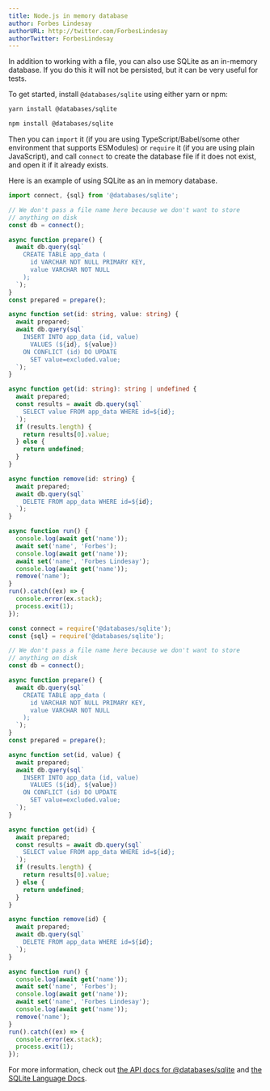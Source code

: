 ```yaml
---
title: Node.js in memory database
author: Forbes Lindesay
authorURL: http://twitter.com/ForbesLindesay
authorTwitter: ForbesLindesay
---
```


In addition to working with a file, you can also use SQLite as an in-memory database. If you do this it will not be persisted, but it can be very useful for tests.

To get started, install `@databases/sqlite` using either yarn or npm:

```sh
yarn install @databases/sqlite
```

```sh
npm install @databases/sqlite
```

Then you can `import` it (if you are using TypeScript/Babel/some other environment that supports ESModules) or `require` it (if you are using plain JavaScript), and call `connect` to create the database file if it does not exist, and open it if it already exists.

Here is an example of using SQLite as an in memory database.

```typescript
import connect, {sql} from '@databases/sqlite';

// We don't pass a file name here because we don't want to store
// anything on disk
const db = connect();

async function prepare() {
  await db.query(sql`
    CREATE TABLE app_data (
      id VARCHAR NOT NULL PRIMARY KEY,
      value VARCHAR NOT NULL
    );
  `);
}
const prepared = prepare();

async function set(id: string, value: string) {
  await prepared;
  await db.query(sql`
    INSERT INTO app_data (id, value)
      VALUES (${id}, ${value})
    ON CONFLICT (id) DO UPDATE
      SET value=excluded.value;
  `);
}

async function get(id: string): string | undefined {
  await prepared;
  const results = await db.query(sql`
    SELECT value FROM app_data WHERE id=${id};
  `);
  if (results.length) {
    return results[0].value;
  } else {
    return undefined;
  }
}

async function remove(id: string) {
  await prepared;
  await db.query(sql`
    DELETE FROM app_data WHERE id=${id};
  `);
}

async function run() {
  console.log(await get('name'));
  await set('name', 'Forbes');
  console.log(await get('name'));
  await set('name', 'Forbes Lindesay');
  console.log(await get('name'));
  remove('name');
}
run().catch((ex) => {
  console.error(ex.stack);
  process.exit(1);
});
```

```javascript
const connect = require('@databases/sqlite');
const {sql} = require('@databases/sqlite');

// We don't pass a file name here because we don't want to store
// anything on disk
const db = connect();

async function prepare() {
  await db.query(sql`
    CREATE TABLE app_data (
      id VARCHAR NOT NULL PRIMARY KEY,
      value VARCHAR NOT NULL
    );
  `);
}
const prepared = prepare();

async function set(id, value) {
  await prepared;
  await db.query(sql`
    INSERT INTO app_data (id, value)
      VALUES (${id}, ${value})
    ON CONFLICT (id) DO UPDATE
      SET value=excluded.value;
  `);
}

async function get(id) {
  await prepared;
  const results = await db.query(sql`
    SELECT value FROM app_data WHERE id=${id};
  `);
  if (results.length) {
    return results[0].value;
  } else {
    return undefined;
  }
}

async function remove(id) {
  await prepared;
  await db.query(sql`
    DELETE FROM app_data WHERE id=${id};
  `);
}

async function run() {
  console.log(await get('name'));
  await set('name', 'Forbes');
  console.log(await get('name'));
  await set('name', 'Forbes Lindesay');
  console.log(await get('name'));
  remove('name');
}
run().catch((ex) => {
  console.error(ex.stack);
  process.exit(1);
});
```

For more information, check out [the API docs for @databases/sqlite](https://www.atdatabases.org/docs/sqlite) and [the SQLite Language Docs](https://sqlite.org/lang.html).
